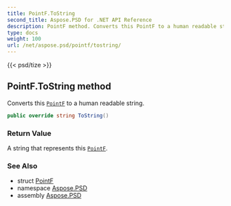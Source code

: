 ```yaml
---
title: PointF.ToString
second_title: Aspose.PSD for .NET API Reference
description: PointF method. Converts this PointF to a human readable string
type: docs
weight: 100
url: /net/aspose.psd/pointf/tostring/
---
```

{{< psd/tize >}}
## PointF.ToString method

Converts this [`PointF`](../) to a human readable string.

```csharp
public override string ToString()
```

### Return Value

A string that represents this [`PointF`](../).

### See Also

* struct [PointF](../)
* namespace [Aspose.PSD](../../pointf/)
* assembly [Aspose.PSD](../../../)


